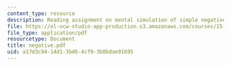 ```yaml
---
content_type: resource
description: Reading assignment on mental simulation of simple negative feedback.
file: https://ol-ocw-studio-app-production.s3.amazonaws.com/courses/15-988-system-dynamics-self-study-fall-1998-spring-1999/a17d3c9414d13bd64cf93b0bdae91695_negative.pdf
file_type: application/pdf
resourcetype: Document
title: negative.pdf
uid: a17d3c94-14d1-3bd6-4cf9-3b0bdae91695
---
```


